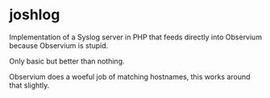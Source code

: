 # joshlog
Implementation of a Syslog server in PHP that feeds directly into Observium because Observium is stupid. 

Only basic but better than nothing.

Observium does a woeful job of matching hostnames, this works around that slightly.
